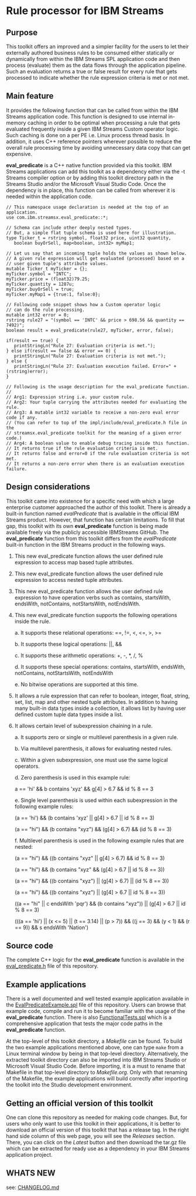 # Rule processor for IBM Streams

## Purpose
This toolkit offers an improved and a simpler facility for the users to let their externally authored business rules to be consumed either statically or dynamically from within the IBM Streams SPL application code and then process (evaluate) them as the data flows through the application pipeline. Such an evaluation returns a true or false result for every rule that gets processed to indicate whether the rule expression criteria is met or not met.

## Main feature
It provides the following function that can be called from within the IBM Streams application code. This function is designed to use internal in-memory caching in order to be optimal when processing a rule that gets evaluated frequently inside a given IBM Streams Custom operator logic. Such caching is done on a per PE i.e. Linux process thread basis. In addition, it uses C++ reference pointers wherever possible to reduce the overall rule processing time by avoiding unnecessary data copy that can get expensive. 

**eval_predicate** is a C++ native function provided via this toolkit. IBM Streams applications can add this toolkit as a dependency either via the -t Streams compiler option or by adding this toolkit directory path in the Streams Studio and/or the Microsoft Visual Studio Code. Once the dependency is in place, this function can be called from wherever it is needed within the application code.

```
// This namespace usage declaration is needed at the top of an application.
use com.ibm.streamsx.eval_predicate::*;

// Schema can include other deeply nested types.
// But, a simple flat tuple schema is used here for illustration.
type Ticker_t = rstring symbol, float32 price, uint32 quantity, 
   boolean buyOrSell, map<boolean, int32> myMap1;

// Let us say that an incoming tuple holds the values as shown below. 
// A given rule expression will get evaluated (processed) based on a 
// user given tuple's attribute values.
mutable Ticker_t myTicker = {};
myTicker.symbol = "INTC";
myTicker.price = (float32)79.25;
myTicker.quantity = 1287u;
myTicker.buyOrSell = true;
myTicker.myMap1 = {true:1, false:0};

// Following code snippet shows how a Custom operator logic 
// can do the rule processing.
mutable int32 error = 0;
rstring rule27 = "(symbol == 'INTC' && price > 698.56 && quantity == 7492)";
boolean result = eval_predicate(rule27, myTicker, error, false);
					
if(result == true) {
   printStringLn("Rule 27: Evaluation criteria is met.");
} else if(result == false && error == 0) {
   printStringLn("Rule 27: Evaluation criteria is not met.");
} else {
   printStringLn("Rule 27: Evaluation execution failed. Error=" + (rstring)error);
}

// Following is the usage description for the eval_predicate function.
//
// Arg1: Expression string i.e. your custom rule.
// Arg2: Your tuple carrying the attributes needed for evaluating the rule.
// Arg3: A mutable int32 variable to receive a non-zero eval error code if any.
// (You can refer to top of the impl/include/eval_predicate.h file in the 
// streamsx.eval_predicate toolkit for the meaning of a given error code.)
// Arg4: A boolean value to enable debug tracing inside this function.
// It returns true if the rule evaluation criteria is met.
// It returns false and error=0 if the rule evaluation criteria is not met.
// It returns a non-zero error when there is an evaluation execution failure.
```

## Design considerations
This toolkit came into existence for a specific need with which a large enterprise customer approached the author of this toolkit. There is already a built-in function named *evalPredicate* that is available in the official IBM Streams product. However, that function has certain limitations. To fill that gap, this toolkit with its own **eval_predicate** function is being made available freely via the publicly accessible IBMStreams GitHub. The **eval_predicate** function from this toolkit differs from the *evalPredicate* built-in function in the IBM Streams product in the following ways.

1. This new eval_predicate function allows the user defined rule expression to access map based tuple attributes.

2. This new eval_predicate function allows the user defined rule expression to access nested tuple attributes.

3. This new eval_predicate function allows the user defined rule expression to have operation verbs such as contains, startsWith, endsWith, notContains, notStartsWith, notEndsWith.

4. This new eval_predicate function supports the following operations inside the rule.

   a. It supports these relational operations: ==, !=, <, <=, >, >=

   b. It supports these logical operations: ||, &&

   c. It supports these arithmetic operations: +, -, *, /, %

   d. It supports these special operations: contains, startsWith, endsWith, notContains, notStartsWith, notEndsWith

   e. No bitwise operations are supported at this time.

5. It allows a rule expression that can refer to boolean, integer, float, string, set, list, map and other nested tuple attributes. In addition to having many built-in data types inside a collection, it allows list<TUPLE> by having user defined custom tuple data types inside a list.

6. It allows certain level of subexpression chaining in a rule.

   a. It supports zero or single or multilevel parenthesis in a given rule.

   b. Via multilevel parenthesis, it allows for evaluating nested rules.

   c. Within a given subexpression, one must use the same logical operators.

   d. Zero parenthesis is used in this example rule:
   
   a == 'hi' && b contains 'xyz' && g[4] > 6.7 && id % 8 == 3

   e. Single level parenthesis is used within each subexpression in the following example rules:
   
   (a == 'hi') && (b contains 'xyz' || g[4] > 6.7 || id % 8 == 3)

   (a == "hi") && (b contains "xyz") && (g[4] > 6.7) && (id % 8 == 3)

   f. Multilevel parenthesis is used in the following example rules that are nested:
   
   (a == "hi") && ((b contains "xyz" || g[4] > 6.7) && id % 8 == 3)

   (a == "hi") && (b contains "xyz" && (g[4] > 6.7 || id % 8 == 3))

   (a == "hi") && ((b contains "xyz") || (g[4] > 6.7) || (id % 8 == 3))

   (a == "hi") && ((b contains "xyz") || (g[4] > 6.7 || id % 8 == 3))

   ((a == "hi" || c endsWith 'pqr') && (b contains "xyz")) || (g[4] > 6.7 || id % 8 == 3)

   (((a == 'hi') || (x <= 5) || (t == 3.14) || (p > 7)) && ((j == 3) && (y < 1) && (r == 9)) && s endsWith 'Nation')

## Source code
The complete C++ logic for the **eval_predicate** function is available in the [eval_predicate.h](impl/include/eval_predicate.h) file of this repository.

## Example applications
There is a well documented and well tested example application available in the [EvalPredicateExample.spl](com.ibm.streamsx.eval_predicate/EvalPredicateExample.spl) file of this repository. Users can browse that example code, compile and run it to become familiar with the usage of the **eval_predicate** function. There is also [FunctionalTests.spl](com.ibm.streamsx.eval_predicate/FunctionalTests.spl) which is a comprehensive application that tests the major code paths in the **eval_predicate** function.

At the top-level of this toolkit directory, a *Makefile* can be found. To build the two example applications mentioned above, one can type `make` from a Linux terminal window by being in that top-level directory. Alternatively, the extracted toolkit directory can also be imported into IBM Streams Studio or Microsoft Visual Studio Code. Before importing, it is a must to rename that Makefile in that top-level directory to *Makefile.org*. Only with that renaming of the Makefile, the example applications will build correctly after importing the toolkit into the Studio development environment.

## Getting an official version of this toolkit
One can clone this repository as needed for making code changes. But, for users who only want to use this toolkit in their applications, it is better to download an official version of this toolkit that has a release tag. In the right hand side column of this web page, you will see the *Releases* section. There, you can click on the *Latest* button and then download the tar.gz file which can be extracted for ready use as a dependency in your IBM Streams application project.

## WHATS NEW

see: [CHANGELOG.md](CHANGELOG.md)

